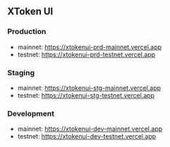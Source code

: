 ## XToken UI

### Production

- mainnet: https://xtokenui-prd-mainnet.vercel.app
- testnet: https://xtokenui-prd-testnet.vercel.app

### Staging

- mainnet: https://xtokenui-stg-mainnet.vercel.app
- testnet: https://xtokenui-stg-testnet.vercel.app

### Development

- mainnet: https://xtokenui-dev-mainnet.vercel.app
- testnet: https://xtokenui-dev-testnet.vercel.app
